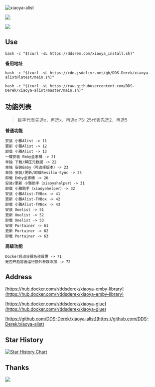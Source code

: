![xiaoya-alist](https://socialify.git.ci/DDS-Derek/xiaoya-alist/image?description=1&font=KoHo&forks=1&issues=1&logo=https%3A%2F%2Fraw.githubusercontent.com%2FDDS-Derek%2Fxiaoya-alist%2Fmaster%2Fassets%2Flogo.jpg&name=1&owner=1&pattern=Signal&pulls=1&stargazers=1&theme=Auto)

![](https://raw.githubusercontent.com/DDS-Derek/xiaoya-alist/master/assets/image.png)

![](https://raw.githubusercontent.com/DDS-Derek/xiaoya-alist/master/assets/image-1.png)

## Use

```shell
bash -c "$(curl -sL https://ddsrem.com/xiaoya_install.sh)"
```

**备用地址**

```shell
bash -c "$(curl -sL https://cdn.jsdelivr.net/gh/DDS-Derek/xiaoya-alist@latest/main.sh)"
```

```shell
bash -c "$(curl -sL https://raw.githubusercontent.com/DDS-Derek/xiaoya-alist/master/main.sh)"
```

## 功能列表

> 数字代表先选x，再选x，再选x 
> PS: 25代表先选2，再选5

**普通功能**

```shell
安装 小雅Alist -> 11
更新 小雅Alist -> 12
卸载 小雅Alist -> 13
一键安装 Emby全家桶 -> 21
单独 下载/解压元数据 -> 22
单独 安装Emby（可选择版本）-> 23
单独 安装/更新/卸载Resilio-Sync -> 25
卸载 Emby全家桶 -> 26
安装/更新 小雅助手（xiaoyahelper）-> 31
卸载 小雅助手（xiaoyahelper）-> 32
安装 小雅Alist-TVBox -> 41
更新 小雅Alist-TVBox -> 42
卸载 小雅Alist-TVBox -> 43
安装 Onelist -> 51
更新 Onelist -> 52
卸载 Onelist -> 53
安装 Portainer -> 61
更新 Portainer -> 62
卸载 Portainer -> 63
```

**高级功能**

```shell
Docker启动容器名称设置 -> 71
是否开启容器运行额外参数添加 -> 72
```

## Address

[https://hub.docker.com/r/ddsderek/xiaoya-emby-library](https://hub.docker.com/r/ddsderek/xiaoya-emby-library)

[https://hub.docker.com/r/ddsderek/xiaoya-glue](https://hub.docker.com/r/ddsderek/xiaoya-glue)

[https://github.com/DDS-Derek/xiaoya-alist](https://github.com/DDS-Derek/xiaoya-alist)

## Star History

[![Star History Chart](https://api.star-history.com/svg?repos=DDS-Derek/xiaoya-alist&type=Date)](https://star-history.com/#DDS-Derek/xiaoya-alist)

## Thanks

<a href="https://github.com/DDS-Derek/xiaoya-alist/graphs/contributors"><img src="https://contrib.rocks/image?repo=DDS-Derek/xiaoya-alist"></a>